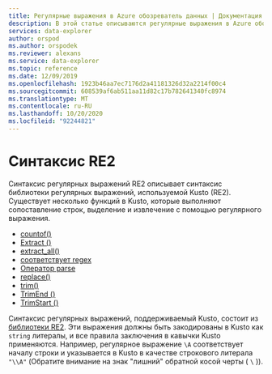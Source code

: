 ```yaml
---
title: Регулярные выражения в Azure обозреватель данных | Документация Майкрософт
description: В этой статье описываются регулярные выражения в Azure обозреватель данных.
services: data-explorer
author: orspod
ms.author: orspodek
ms.reviewer: alexans
ms.service: data-explorer
ms.topic: reference
ms.date: 12/09/2019
ms.openlocfilehash: 1923b46aa7ec7176d2a41181326d32a2214f00c4
ms.sourcegitcommit: 608539af6ab511aa11d82c17b782641340fc8974
ms.translationtype: MT
ms.contentlocale: ru-RU
ms.lasthandoff: 10/20/2020
ms.locfileid: "92244821"
---
```

# <a name="re2-syntax"></a>Синтаксис RE2

Синтаксис регулярных выражений RE2 описывает синтаксис библиотеки регулярных выражений, используемой Kusto (RE2).
Существует несколько функций в Kusto, которые выполняют сопоставление строк, выделение и извлечение с помощью регулярного выражения.

- [countof()](countoffunction.md)
- [Extract ()](extractfunction.md)
- [extract_all()](extractallfunction.md)
- [соответствует regex](datatypes-string-operators.md)
- [Оператор parse](parseoperator.md)
- [replace()](replacefunction.md)
- [trim()](trimfunction.md)
- [TrimEnd ()](trimendfunction.md)
- [TrimStart ()](trimstartfunction.md)

Синтаксис регулярных выражений, поддерживаемый Kusto, состоит из [библиотеки RE2](https://github.com/google/re2/wiki/Syntax). Эти выражения должны быть закодированы в Kusto как `string` литералы, и все правила заключения в кавычки Kusto применяются. Например, регулярное выражение `\A` соответствует началу строки и указывается в Kusto в качестве строкового литерала `"\\A"` (Обратите внимание на знак "лишний" обратной косой черты ( `\` )).
